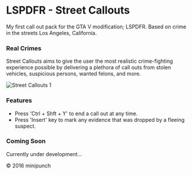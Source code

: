 # LSPDFR - Street Callouts
My first call out pack for the GTA V modification; LSPDFR. Based on crime in the streets Los Angeles, California.

### Real Crimes
Street Callouts aims to give the user the most realistic crime-fighting experience possible by delivering a plethora of call outs from stolen vehicles, suspicious persons, wanted felons, and more.

![Street Callouts 1](http://s31.postimg.org/5d319ppyz/Street_Callouts1_dropshadow.png)

### Features
* Press 'Ctrl + Shft + Y' to end a call out at any time.
* Press 'Insert' key to mark any evidence that was dropped by a fleeing suspect.

### Coming Soon

Currently under development...

&copy; 2016 minipunch
